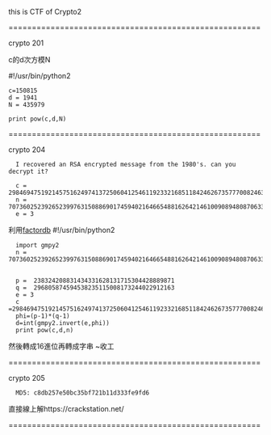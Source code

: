this is CTF of Crypto2




======================================================

crypto 201

c的d次方模N




   #!/usr/bin/python2
  
    c=150815
    d = 1941
    N = 435979
  
    print pow(c,d,N)
  



======================================================

crypto 204

      I recovered an RSA encrypted message from the 1980's. can you decrypt it?

      c = 29846947519214575162497413725060412546119233216851184246267357770082463030225
      n = 70736025239265239976315088690174594021646654881626421461009089480870633400973
      e = 3

利用[factordb](https://factordb.com/)
      #!/usr/bin/python2

      import gmpy2
      n = 70736025239265239976315088690174594021646654881626421461009089480870633400973


      p =  238324208831434331628131715304428889871
      q =  296805874594538235115008173244022912163
      e = 3
      c =29846947519214575162497413725060412546119233216851184246267357770082463030225
      phi=(p-1)*(q-1)
      d=int(gmpy2.invert(e,phi))
      print pow(c,d,n)

然後轉成16進位再轉成字串
~收工


======================================================

crypto 205

      MD5: c8db257e50bc35bf721b11d333fe9fd6

直接線上解https://crackstation.net/


======================================================
